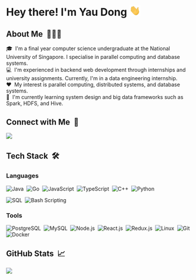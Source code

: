 # Hey there! I'm Yau Dong <img src="./wave.gif" width="30px">
## About Me &nbsp;👨🏻‍💻
🎓 &nbsp;I'm a final year computer science undergraduate at the National University of Singapore. I specialise in parallel computing and database systems.\
💻 &nbsp;I'm experienced in backend web development through internships and university assignments. Currently, I'm in a data engineering internship.\
❤️ &nbsp;My interest is parallel computing, distributed systems, and database systems.\
🌱 &nbsp;I'm currently learning system design and big data frameworks such as Spark, HDFS, and Hive.


## Connect with Me &nbsp;🤝
<a href="https://linkedin.com/in/khengyaudong"><img src="https://img.shields.io/badge/-Kheng%20Yau%20Dong-0077B5?style=flat&logo=Linkedin&logoColor=white"/></a>


## Tech Stack &nbsp;🛠
### Languages
![Java](https://img.shields.io/badge/Java-80%25-informational?style=flat&logo=java&logoColor=white&color=2bbc8a)&nbsp;
![Go](https://img.shields.io/badge/Go-70%25-informational?style=flat&logo=go&logoColor=white&color=2bbc8a)&nbsp;
![JavaScript](https://img.shields.io/badge/JavaScript-70%25-informational?style=flat&logo=javascript&logoColor=white&color=2bbc8a)&nbsp;
![TypeScript](https://img.shields.io/badge/TypeScript-50%25-informational?style=flat&logo=typescript&logoColor=white&color=2bbc8a)&nbsp;
![C++](https://img.shields.io/badge/C++-60%25-informational?style=flat&logo=C%2B%2B&logoColor=white&color=2bbc8a)&nbsp;
![Python](https://img.shields.io/badge/Python-50%25-informational?style=flat&logo=python&logoColor=white&color=2bbc8a)&nbsp;

![SQL](https://img.shields.io/badge/SQL-70%25-informational?style=flat&color=2bbc8a)&nbsp;
![Bash Scripting](https://img.shields.io/badge/Bash%20Scripting-65%25-informational?style=flat&logo=GNU%20Bash&logoColor=white&color=2bbc8a)&nbsp;

### Tools
![PostgreSQL](https://img.shields.io/badge/PostgreSQL-60%25-informational?style=flat&logo=postgresql&logoColor=white&color=2bbc8a)&nbsp;
![MySQL](https://img.shields.io/badge/MySQL-60%25-informational?style=flat&logo=mysql&logoColor=white&color=2bbc8a)&nbsp;
![Node.js](https://img.shields.io/badge/Node%2Ejs-65%25-informational?style=flat&logo=node%2Ejs&logoColor=white&color=2bbc8a)&nbsp;
![React.js](https://img.shields.io/badge/React%2Ejs-50%25-informational?style=flat&logo=react&logoColor=white&color=2bbc8a)&nbsp;
![Redux.js](https://img.shields.io/badge/Redux%2Ejs-50%25-informational?style=flat&logo=redux&logoColor=white&color=2bbc8a)&nbsp;
![Linux](https://img.shields.io/badge/Linux-70%25-informational?style=flat&logo=linux&logoColor=white&color=2bbc8a)&nbsp;
![Git](https://img.shields.io/badge/Git-70%25-informational?style=flat&logo=git&logoColor=white&color=2bbc8a)&nbsp;
![Docker](https://img.shields.io/badge/Docker-50%25-informational?style=flat&logo=docker&logoColor=white&color=2bbc8a)&nbsp;


## GitHub Stats &nbsp;📈
<a href="https://github.com/ChrisKheng">
  <img height="180em" src="https://github-readme-stats-eight-theta.vercel.app/api?username=ChrisKheng&show_icons=true&theme=algolia&include_all_commits=true&count_private=true&hide=contribs"/>
</a>


<!--
**ChrisKheng/ChrisKheng** is a ✨ _special_ ✨ repository because its `README.md` (this file) appears on your GitHub profile.

Here are some ideas to get you started:

- 🔭 I’m currently working on ...
- 🌱 I’m currently learning ...
- 👯 I’m looking to collaborate on ...
- 🤔 I’m looking for help with ...
- 💬 Ask me about ...
- 📫 How to reach me: ...
- 😄 Pronouns: ...
- ⚡ Fun fact: ...
-->
